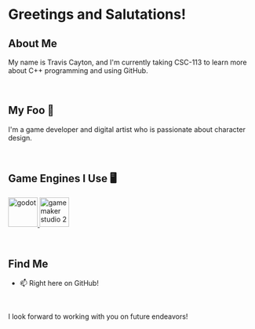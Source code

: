 # Greetings and Salutations!

## About Me
My name is Travis Cayton, and I'm currently taking CSC-113 to learn more about C++ programming and using GitHub.

<br>

## My Foo 🎯
I'm a game developer and digital artist who is passionate about character design.

<br>

## Game Engines I Use 🖥️
<p align="left"> <a href="https://godotengine.org" target="_blank" rel="noreferrer"> <img src="https://www.diginoodles.com/user/pages/04.projects/04.godot-game-engine/Godot_icon.svg.png" alt="godot" width="60" height="60"/></a><a href="https://gamemaker.io/en" target="_blank" rel="noreferrer"> <img src="https://styles.redditmedia.com/t5_2qw2g/styles/communityIcon_itciy1qmjp871.png" alt="gamemaker studio 2" width="60" height="60"/> </a> </p>

<br>

## Find Me
- 📫 Right here on GitHub!

<br>

I look forward to working with you on future endeavors!

<!--
**Supertrex4444/Supertrex4444** is a ✨ _special_ ✨ repository because its `README.md` (this file) appears on your GitHub profile.
-->
